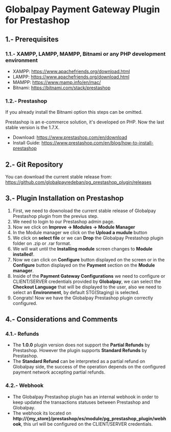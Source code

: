 # Globalpay Payment Gateway Plugin for Prestashop

## 1.- Prerequisites
### 1.1.- XAMPP, LAMPP, MAMPP, Bitnami or any PHP development environment
- XAMPP: https://www.apachefriends.org/download.html
- LAMPP: https://www.apachefriends.org/download.html
- MAMPP: https://www.mamp.info/en/mac/
- Bitnami: https://bitnami.com/stack/prestashop
### 1.2.- Prestashop
If you already install the Bitnami option this steps can be omitted.

Prestashop is an e-commerce solution, it's developed on PHP. Now the last stable version is the 1.7.X.
- Download: https://www.prestashop.com/en/download
- Install Guide: https://www.prestashop.com/en/blog/how-to-install-prestashop

## 2.- Git Repository
You can download the current stable release from: https://github.com/globalpayredeban/pg_prestashop_plugin/releases

## 3.- Plugin Installation on Prestashop
1. First, we need to downoload the current stable release of Globalpay Prestashop plugin from the previus step.
2. We need to login to our Prestashop admin page.
3. Now we click on **Improve -> Modules -> Module Manager**
4. In the Module manager we click on the **Upload a mudule** button
5. We click on **select file** or we can **Drop** the Globalpay Prestashop plugin folder on .zip or .rar format.
6. We will wait until the **Installing module** screen changes to **Module installed!**.
7. Now we can click on **Configure** button displayed on the screen or in the **Configure** button displayed on the **Payment** section on the **Module manager**.
8. Inside of the **Payment Gateway Configurations** we need to configure or CLIENT/SERVER credentials provided by **Globalpay**, we can select the **Checkout Language** that will be displayed to the user, also we need to select an **Environment**, by default STG(Staging) is selected.
9. Congrats! Now we have the Globalpay Prestashop plugin correctly configured.

## 4.- Considerations and Comments
### 4.1.- Refunds
- The **1.0.0** plugin version does not support the **Partial Refunds** by Prestashop. However the plugin supports **Standard Refunds** by Prestashop. 
- The **Standard Refund** can be interpreted as a partial refund on Globalpay side, the success of the operation depends on the configured payment network accepting partial refunds.
### 4.2.- Webhook
- The Globalpay Prestashop plugin has an internal webhook in order to keep updated the transactions statuses between Prestashop and Globalpay.
- The webhook its located on **http://{my_store}/prestashop/es/module/pg_prestashop_plugin/webhook**, this url will be configured on the CLIENT/SERVER credentials.
